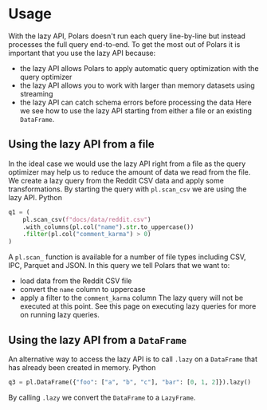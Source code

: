 # Usage
With the lazy API, Polars doesn't run each query line-by-line but instead processes the full query end-to-end. To get the most out of Polars it is important that you use the lazy API because:
* the lazy API allows Polars to apply automatic query optimization with the query optimizer
* the lazy API allows you to work with larger than memory datasets using streaming
* the lazy API can catch schema errors before processing the data
Here we see how to use the lazy API starting from either a file or an existing `DataFrame`.
## Using the lazy API from a file
In the ideal case we would use the lazy API right from a file as the query optimizer may help us to reduce the amount of data we read from the file.
We create a lazy query from the Reddit CSV data and apply some transformations.
By starting the query with `pl.scan_csv` we are using the lazy API.
 Python
       
```python
q1 = (
    pl.scan_csv(f"docs/data/reddit.csv")
    .with_columns(pl.col("name").str.to_uppercase())
    .filter(pl.col("comment_karma") > 0)
)
```

A `pl.scan_` function is available for a number of file types including CSV, IPC, Parquet and JSON.
In this query we tell Polars that we want to:
* load data from the Reddit CSV file
* convert the `name` column to uppercase
* apply a filter to the `comment_karma` column
The lazy query will not be executed at this point. See this page on executing lazy queries for more on running lazy queries.
## Using the lazy API from a `DataFrame`
An alternative way to access the lazy API is to call `.lazy` on a `DataFrame` that has already been created in memory.
 Python
 
```python
q3 = pl.DataFrame({"foo": ["a", "b", "c"], "bar": [0, 1, 2]}).lazy()
```

By calling `.lazy` we convert the `DataFrame` to a `LazyFrame`.